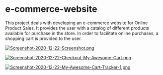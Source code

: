 # e-commerce-website
This project deals with developing an e-commerce website for Online Product Sales. 
It provides the user with a catalog of different products available for purchase in the store.
In order to facilitate online purchases, a shopping cart is provided to the user.

[![Screenshot-2020-12-22-Screenshot.png](https://i.postimg.cc/D0pZP9jh/Screenshot-2020-12-22-Screenshot.png)](https://postimg.cc/dZdwqxcN)


[![Screenshot-2020-12-22-Checkout-My-Awesome-Cart.png](https://i.postimg.cc/5yr4CwyN/Screenshot-2020-12-22-Checkout-My-Awesome-Cart.png)](https://postimg.cc/ctQGqtfV)

[![Screenshot-2020-12-22-My-Awesome-Cart-Tracker-1.png](https://i.postimg.cc/0QMPqzZT/Screenshot-2020-12-22-My-Awesome-Cart-Tracker-1.png)](https://postimg.cc/Vr83qLxg)
